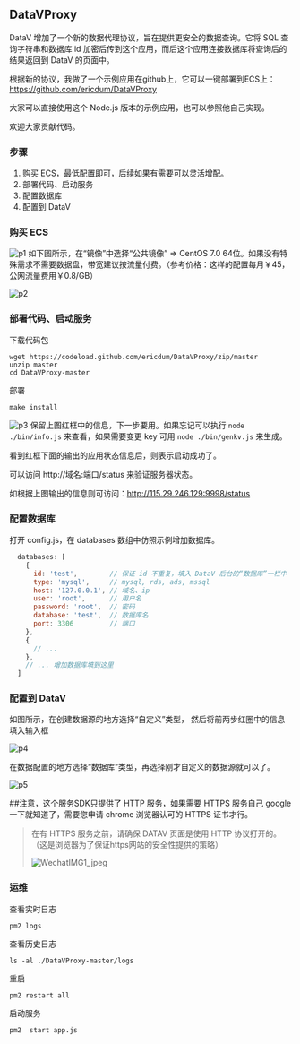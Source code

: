 ## DataVProxy

DataV 增加了一个新的数据代理协议，旨在提供更安全的数据查询。它将 SQL 查询字符串和数据库 id 加密后传到这个应用，而后这个应用连接数据库将查询后的结果返回到 DataV 的页面中。

根据新的协议，我做了一个示例应用在github上，它可以一键部署到ECS上：https://github.com/ericdum/DataVProxy

大家可以直接使用这个 Node.js 版本的示例应用，也可以参照他自己实现。

欢迎大家贡献代码。

### 步骤

1. 购买 ECS，最低配置即可，后续如果有需要可以灵活增配。
2. 部署代码、启动服务
3. 配置数据库
4. 配置到 DataV

### 购买 ECS
![p1](https://img.alicdn.com/tfs/TB1fdPgSpXXXXaFXXXXXXXXXXXX-755-648.png)
如下图所示，在“镜像”中选择“公共镜像” => CentOS 7.0 64位。如果没有特殊需求不需要数据盘，带宽建议按流量付费。（参考价格：这样的配置每月￥45，公网流量费用￥0.8/GB）

![p2](https://img.alicdn.com/tfs/TB10DqtSpXXXXcCapXXXXXXXXXX-286-472.png)

### 部署代码、启动服务

下载代码包
```
wget https://codeload.github.com/ericdum/DataVProxy/zip/master
unzip master
cd DataVProxy-master
```

部署
```
make install
```
![p3](https://img.alicdn.com/tfs/TB10BK_SpXXXXabXpXXXXXXXXXX-652-380.png)
保留上图红框中的信息，下一步要用。如果忘记可以执行 `node ./bin/info.js` 来查看，如果需要变更 key 可用 `node ./bin/genkv.js` 来生成。

看到红框下面的输出的应用状态信息后，则表示启动成功了。

可以访问 http://域名:端口/status 来验证服务器状态。

如根据上图输出的信息则可访问：http://115.29.246.129:9998/status

### 配置数据库

打开 config.js，在 databases 数组中仿照示例增加数据库。

```javascript
  databases: [
    {
      id: 'test',        // 保证 id 不重复，填入 DataV 后台的“数据库”一栏中
      type: 'mysql',     // mysql, rds, ads, mssql
      host: '127.0.0.1', // 域名、ip
      user: 'root',      // 用户名
      password: 'root',  // 密码
      database: 'test',  // 数据库名
      port: 3306         // 端口
    },
    {
      // ... 
    },
    // ... 增加数据库填到这里
  ]
```

### 配置到 DataV

如图所示，在创建数据源的地方选择“自定义”类型，
然后将前两步红圈中的信息填入输入框

![p4](https://img.alicdn.com/tfs/TB1wm1JSpXXXXc.XVXXXXXXXXXX-523-716.png)

在数据配置的地方选择“数据库”类型，再选择刚才自定义的数据源就可以了。

![p5](https://img.alicdn.com/tfs/TB1pM1OSpXXXXagXVXXXXXXXXXX-520-437.png)

##注意，这个服务SDK只提供了 HTTP 服务，如果需要 HTTPS 服务自己 google 一下就知道了，需要您申请 chrome 浏览器认可的 HTTPS 证书才行。

> 在有 HTTPS 服务之前，请确保 DATAV 页面是使用 HTTP 协议打开的。（这是浏览器为了保证https网站的安全性提供的策略）  
>
> ![WechatIMG1_jpeg](https://img.alicdn.com/tfs/TB1RsaHSpXXXXawaXXXXXXXXXXX-629-183.jpg)

### 运维

查看实时日志
```
pm2 logs
```

查看历史日志
```
ls -al ./DataVProxy-master/logs
```

重启
```
pm2 restart all
```

启动服务
```
pm2  start app.js
```